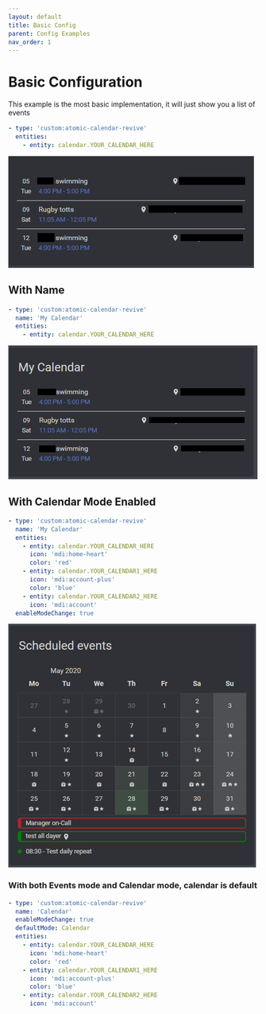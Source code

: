 ```yaml
---
layout: default
title: Basic Config
parent: Config Examples
nav_order: 1
---
```


# Basic Configuration

This example is the most basic implementation, it will just show you a list of events

```yaml
- type: 'custom:atomic-calendar-revive'
  entities:
    - entity: calendar.YOUR_CALENDAR_HERE
```

![screenshot](../assets/img/screenshots/basic_config_example.png)

## With Name

```yaml
- type: 'custom:atomic-calendar-revive'
  name: 'My Calendar'
  entities:
    - entity: calendar.YOUR_CALENDAR_HERE
```

![screenshot](../assets/img/screenshots/basic_config_name_example.png)

## With Calendar Mode Enabled

```yaml
- type: 'custom:atomic-calendar-revive'
  name: 'My Calendar'
  entities:
    - entity: calendar.YOUR_CALENDAR_HERE
      icon: 'mdi:home-heart'
      color: 'red'
    - entity: calendar.YOUR_CALENDAR1_HERE
      icon: 'mdi:account-plus'
      color: 'blue'
    - entity: calendar.YOUR_CALENDAR2_HERE
      icon: 'mdi:account'
  enableModeChange: true
```

![screenshot](../assets/img/screenshots/basic_config_calendar_example.png)

### With both Events mode and Calendar mode, calendar is default

```yaml
- type: 'custom:atomic-calendar-revive'
  name: 'Calendar'
  enableModeChange: true
  defaultMode: Calendar
  entities:
    - entity: calendar.YOUR_CALENDAR_HERE
      icon: 'mdi:home-heart'
      color: 'red'
    - entity: calendar.YOUR_CALENDAR1_HERE
      icon: 'mdi:account-plus'
      color: 'blue'
    - entity: calendar.YOUR_CALENDAR2_HERE
      icon: 'mdi:account'
```
